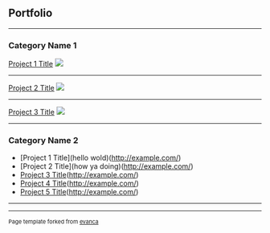 ## Portfolio

---

### Category Name 1

[Project 1 Title](/sample_page)
<img src="pexels-guillermo-arroyo-2225679.jpg"/>

---
[Project 2 Title](/pdf/sample_presentation.pdf)
<img src="pexels-guillermo-arroyo-2225679.jpg"/>

---
[Project 3 Title](http://example.com/)
<img src="pexels-guillermo-arroyo-2225679.jpg"/>

---

### Category Name 2

- [Project 1 Title](hello wold)(http://example.com/)
- [Project 2 Title](how ya doing)(http://example.com/)
- [Project 3 Title](bettr)(http://example.com/)
- [Project 4 Title](and)(http://example.com/)
- [Project 5 Title](nth)(http://example.com/)

---




---
<p style="font-size:11px">Page template forked from <a href="https://github.com/evanca/quick-portfolio">evanca</a></p>
<!-- Remove above link if you don't want to attibute -->
